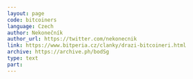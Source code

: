 ```yaml
---
layout: page
code: bitcoiners
language: Czech
author: Nekonečník
author_url: https://twitter.com/nekonecnik
link: https://www.bitperia.cz/clanky/drazi-bitcoineri.html
archive: https://archive.ph/bodSg
type: text
part: 
---
```

